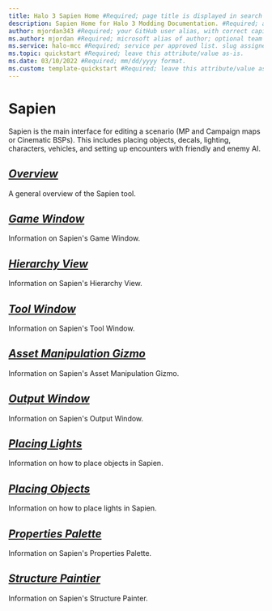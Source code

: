 ```yaml
---
title: Halo 3 Sapien Home #Required; page title is displayed in search results. Include the brand.
description: Sapien Home for Halo 3 Modding Documentation. #Required; article description that is displayed in search results. 
author: mjordan343 #Required; your GitHub user alias, with correct capitalization.
ms.author: mjordan #Required; microsoft alias of author; optional team alias.
ms.service: halo-mcc #Required; service per approved list. slug assigned by ACOM.
ms.topic: quickstart #Required; leave this attribute/value as-is.
ms.date: 03/10/2022 #Required; mm/dd/yyyy format.
ms.custom: template-quickstart #Required; leave this attribute/value as-is.
---
```


# Sapien

Sapien is the main interface for editing a scenario (MP and Campaign maps or Cinematic BSPs). This includes placing objects, decals, lighting, characters, vehicles, and setting up encounters with friendly and enemy AI.

## [*Overview*](Overview.md)

A general overview of the Sapien tool.

## [*Game Window*](GameWindow.md)

Information on Sapien's Game Window.

## [*Hierarchy View*](HierarchyView.md)

Information on Sapien's Hierarchy View.

## [*Tool Window*](ToolWindow.md)

Information on Sapien's Tool Window.

## [*Asset Manipulation Gizmo*](AssetManipulation.md)

Information on Sapien's Asset Manipulation Gizmo.

## [*Output Window*](OutputWindow.md)

Information on Sapien's Output Window.

## [*Placing Lights*](PlacingLights.md)

Information on how to place objects in Sapien.

## [*Placing Objects*](PlacingObjects.md)

Information on how to place lights in Sapien.

## [*Properties Palette*](PropertiesPalette.md)

Information on Sapien's Properties Palette.

## [*Structure Paintier*](StructurePainter.md)

Information on Sapien's Structure Painter.
